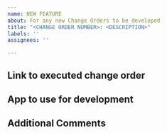 ```yaml
---
name: NEW FEATURE
about: For any new Change Orders to be developed
title: "<CHANGE ORDER NUMBER>: <DESCRIPTION>"
labels: ''
assignees: ''

---
```


## Link to executed change order

<UPLOAD CHANGE ORDER HERE>

## App to use for development

<DEFINE APP HERE>

## Additional Comments

